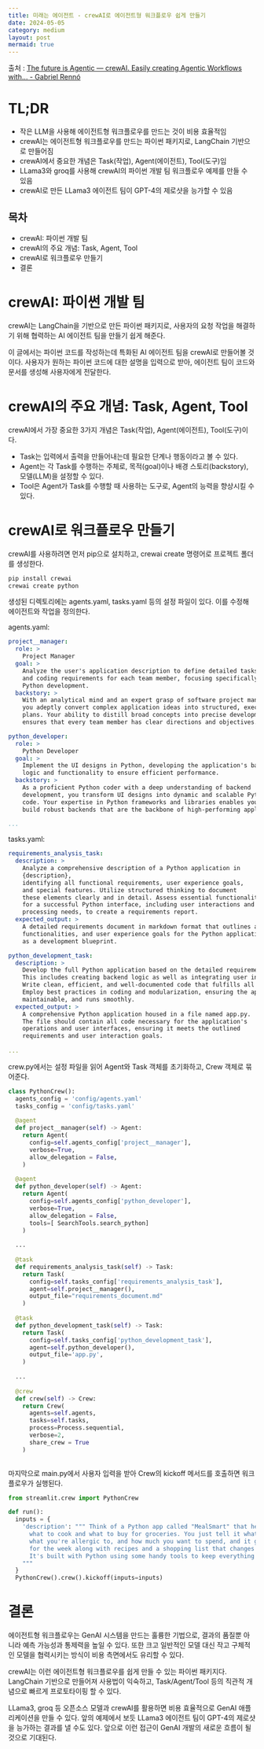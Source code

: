 ```yaml
---
title: 미래는 에이전트 - crewAI로 에이전트형 워크플로우 쉽게 만들기
date: 2024-05-05
category: medium
layout: post
mermaid: true
---
```


출처 : [The future is Agentic — crewAI. Easily creating Agentic Workflows with… - Gabriel Rennó](https://medium.com/@gabriel_renno/the-future-is-agentic-crewai-f13544aad282)

# TL;DR

- 작은 LLM을 사용해 에이전트형 워크플로우를 만드는 것이 비용 효율적임 
- crewAI는 에이전트형 워크플로우를 만드는 파이썬 패키지로, LangChain 기반으로 만들어짐
- crewAI에서 중요한 개념은 Task(작업), Agent(에이전트), Tool(도구)임
- LLama3와 groq를 사용해 crewAI의 파이썬 개발 팀 워크플로우 예제를 만들 수 있음
- crewAI로 만든 LLama3 에이전트 팀이 GPT-4의 제로샷을 능가할 수 있음

## 목차 

- crewAI: 파이썬 개발 팀
- crewAI의 주요 개념: Task, Agent, Tool
- crewAI로 워크플로우 만들기
- 결론 

# crewAI: 파이썬 개발 팀

crewAI는 LangChain을 기반으로 만든 파이썬 패키지로, 사용자의 요청 작업을 해결하기 위해 협력하는 AI 에이전트 팀을 만들기 쉽게 해준다. 

이 글에서는 파이썬 코드를 작성하는데 특화된 AI 에이전트 팀을 crewAI로 만들어볼 것이다. 사용자가 원하는 파이썬 코드에 대한 설명을 입력으로 받아, 에이전트 팀이 코드와 문서를 생성해 사용자에게 전달한다.

# crewAI의 주요 개념: Task, Agent, Tool

crewAI에서 가장 중요한 3가지 개념은 Task(작업), Agent(에이전트), Tool(도구)이다. 

- Task는 입력에서 출력을 만들어내는데 필요한 단계나 행동이라고 볼 수 있다. 
- Agent는 각 Task를 수행하는 주체로, 목적(goal)이나 배경 스토리(backstory), 모델(LLM)을 설정할 수 있다.
- Tool은 Agent가 Task를 수행할 때 사용하는 도구로, Agent의 능력을 향상시킬 수 있다.

# crewAI로 워크플로우 만들기 

crewAI를 사용하려면 먼저 pip으로 설치하고, crewai create 명령어로 프로젝트 폴더를 생성한다.

```bash
pip install crewai
crewai create python
```

생성된 디렉토리에는 agents.yaml, tasks.yaml 등의 설정 파일이 있다. 이를 수정해 에이전트와 작업을 정의한다.

agents.yaml:
```yaml
project__manager:
  role: >
    Project Manager  
  goal: >
    Analyze the user's application description to define detailed tasks 
    and coding requirements for each team member, focusing specifically on
    Python development.
  backstory: >
    With an analytical mind and an expert grasp of software project management,
    you adeptly convert complex application ideas into structured, executable 
    plans. Your ability to distill broad concepts into precise development tasks
    ensures that every team member has clear directions and objectives.

python_developer:
  role: >
    Python Developer
  goal: > 
    Implement the UI designs in Python, developing the application's backend
    logic and functionality to ensure efficient performance.
  backstory: >
    As a proficient Python coder with a deep understanding of backend 
    development, you transform UI designs into dynamic and scalable Python
    code. Your expertise in Python frameworks and libraries enables you to
    build robust backends that are the backbone of high-performing applications.
  
...
```

tasks.yaml:
```yaml  
requirements_analysis_task:
  description: >
    Analyze a comprehensive description of a Python application in 
    {description},
    identifying all functional requirements, user experience goals,
    and special features. Utilize structured thinking to document
    these elements clearly and in detail. Assess essential functionalities
    for a successful Python interface, including user interactions and data
    processing needs, to create a requirements report.
  expected_output: >
    A detailed requirements document in markdown format that outlines all features,
    functionalities, and user experience goals for the Python application, serving
    as a development blueprint.

python_development_task:  
  description: >
    Develop the full Python application based on the detailed requirements.
    This includes creating backend logic as well as integrating user interface components.
    Write clean, efficient, and well-documented code that fulfills all specified functionalities.
    Employ best practices in coding and modularization, ensuring the application is scalable,
    maintainable, and runs smoothly.
  expected_output: >
    A comprehensive Python application housed in a file named app.py.
    The file should contain all code necessary for the application's
    operations and user interfaces, ensuring it meets the outlined
    requirements and user interaction goals.
                    
...              
```

crew.py에서는 설정 파일을 읽어 Agent와 Task 객체를 초기화하고, Crew 객체로 묶어준다.

```python
class PythonCrew():
  agents_config = 'config/agents.yaml'
  tasks_config = 'config/tasks.yaml'
   
  @agent  
  def project__manager(self) -> Agent:
    return Agent(
      config=self.agents_config['project__manager'],  
      verbose=True,
      allow_delegation = False,
    )
      
  @agent    
  def python_developer(self) -> Agent:
    return Agent(
      config=self.agents_config['python_developer'],
      verbose=True, 
      allow_delegation = False,
      tools=[ SearchTools.search_python] 
    )
            
  ...
              
  @task            
  def requirements_analysis_task(self) -> Task:
    return Task(
      config=self.tasks_config['requirements_analysis_task'], 
      agent=self.project__manager(),
      output_file="requirements_document.md"
    )
                
  @task              
  def python_development_task(self) -> Task:  
    return Task(
      config=self.tasks_config['python_development_task'],
      agent=self.python_developer(), 
      output_file='app.py',
    )
                      
  ...
                        
  @crew                        
  def crew(self) -> Crew:                          
    return Crew(
      agents=self.agents, 
      tasks=self.tasks,
      process=Process.sequential,
      verbose=2, 
      share_crew = True
    )
                                
```

마지막으로 main.py에서 사용자 입력을 받아 Crew의 kickoff 메서드를 호출하면 워크플로우가 실행된다.

```python
from streamlit.crew import PythonCrew

def run():  
  inputs = {
    'description': """ Think of a Python app called "MealSmart" that helps you figure out 
      what to cook and what to buy for groceries. You just tell it what foods you like,
      what you're allergic to, and how much you want to spend, and it gives you a meal plan
      for the week along with recipes and a shopping list that changes if you tweak your meal plan.
      It's built with Python using some handy tools to keep everything running smoothly on the web.
    """
  }
  PythonCrew().crew().kickoff(inputs=inputs)   
```

# 결론

에이전트형 워크플로우는 GenAI 시스템을 만드는 훌륭한 기법으로, 결과의 품질뿐 아니라 예측 가능성과 통제력을 높일 수 있다. 또한 크고 일반적인 모델 대신 작고 구체적인 모델을 협력시키는 방식이 비용 측면에서도 유리할 수 있다.

crewAI는 이런 에이전트형 워크플로우를 쉽게 만들 수 있는 파이썬 패키지다. LangChain 기반으로 만들어져 사용법이 익숙하고, Task/Agent/Tool 등의 직관적 개념으로 빠르게 프로토타이핑 할 수 있다.

LLama3, groq 등 오픈소스 모델과 crewAI를 활용하면 비용 효율적으로 GenAI 애플리케이션을 만들 수 있다. 앞의 예제에서 보듯 LLama3 에이전트 팀이 GPT-4의 제로샷을 능가하는 결과를 낼 수도 있다. 앞으로 이런 접근이 GenAI 개발의 새로운 흐름이 될 것으로 기대된다.